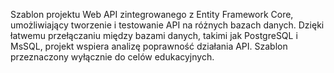 Szablon projektu Web API zintegrowanego z Entity Framework Core, umożliwiający tworzenie i testowanie API na różnych bazach danych.
Dzięki łatwemu przełączaniu między bazami danych, takimi jak PostgreSQL i MsSQL, projekt wspiera analizę poprawność działania API.
Szablon przeznaczony wyłącznie do celów edukacyjnych.
